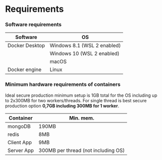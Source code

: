 # Requirements

### Software requirements

| Software       | OS                          |
| -------------- | --------------------------- |
| Docker Desktop | Windows 8.1 (WSL 2 enabled) |
|                | Windows 10 (WSL 2 enabled)  |
|                | macOS                       |
| Docker engine  | Linux                       |

### Minimum hardware requirements of containers

Ideal secure production minimum setup is 1GB total for the OS including up to 2x300MB for two workers/threads. For single thread is best secure production option **0,7GB including 300MB for 1 worker**.

| Container  | Min. mem.                           |
| ---------- | ----------------------------------- |
| mongoDB    | 190MB                               |
| redis      | 8MB                                 |
| Client App | 9MB                                 |
| Server App | 300MB per thread (not including OS) |
